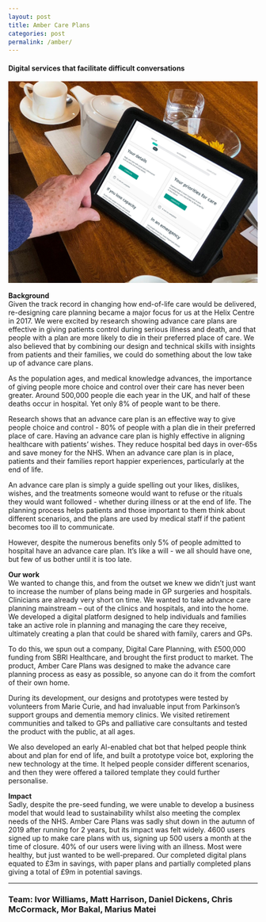 ```yaml
---
layout: post
title: Amber Care Plans
categories: post
permalink: /amber/
---
```

#### Digital services that facilitate difficult conversations

![cove](/images/amber-use.jpg)

**Background**  
Given the track record in changing how end-of-life care would be delivered, re-designing care planning became a major focus for us at the Helix Centre in 2017. We were excited by research showing advance care plans are effective in giving patients control during serious illness and death, and that people with a plan are more likely to die in their preferred place of care. We also believed that by combining our design and technical skills with insights from patients and their families, we could do something about the low take up of advance care plans.

As the population ages, and medical knowledge advances, the importance of giving people more choice and control over their care has never been greater. Around 500,000 people die each year in the UK, and half of these deaths occur in hospital. Yet only 8% of people want to be there.

Research shows that an advance care plan is an effective way to give people choice and control - 80% of people with a plan die in their preferred place of care. Having an advance care plan is highly effective in aligning healthcare with patients’ wishes. They reduce hospital bed days in over-65s and save money for the NHS. When an advance care plan is in place, patients and their families report happier experiences, particularly at the end of life.

An advance care plan is simply a guide spelling out your likes, dislikes, wishes, and the treatments someone would want to refuse or the rituals they would want followed - whether during illness or at the end of life. The planning process helps patients and those important to them think about different scenarios, and the plans are used by medical staff if the patient becomes too ill to communicate.

However, despite the numerous benefits only 5% of people admitted to hospital have an advance care plan. It’s like a will - we all should have one, but few of us bother until it is too late.

**Our work**  
We wanted to change this, and from the outset we knew we didn’t just want to increase the number of plans being made in GP surgeries and hospitals. Clinicians are already very short on time. We wanted to take advance care planning mainstream – out of the clinics and hospitals, and into the home. We developed a digital platform designed to help individuals and families take an active role in planning and managing the care they receive, ultimately creating a plan that could be shared with family, carers and GPs. 

To do this, we spun out a company, Digital Care Planning, with £500,000 funding from SBRI Healthcare, and brought the first product to market. The product, Amber Care Plans was designed to make the advance care planning process as easy as possible, so anyone can do it from the comfort of their own home.

During its development, our designs and prototypes were tested by volunteers from Marie Curie, and had invaluable input from Parkinson’s support groups and dementia memory clinics. We visited retirement communities and talked to GPs and palliative care consultants and tested the product with the public, at all ages.

We also developed an early AI-enabled chat bot that helped people think about and plan for end of life, and built a prototype voice bot, exploring the new technology at the time. It helped people consider different scenarios, and then they were offered a tailored template they could further personalise.

**Impact**  
Sadly, despite the pre-seed funding, we were unable to develop a business model that would lead to sustainability whilst also meeting the complex needs of the NHS. Amber Care Plans was sadly shut down in the autumn of 2019 after running for 2 years, but its impact was felt widely. 4600 users signed up to make care plans with us, signing up 500 users a month at the time of closure. 40% of our users were living with an illness. Most were healthy, but just wanted to be well-prepared. Our completed digital plans equated to £3m in savings, with paper plans and partially completed plans giving a total of £9m in potential savings.


---
### Team: Ivor Williams, Matt Harrison, Daniel Dickens, Chris McCormack, Mor Bakal, Marius Matei

